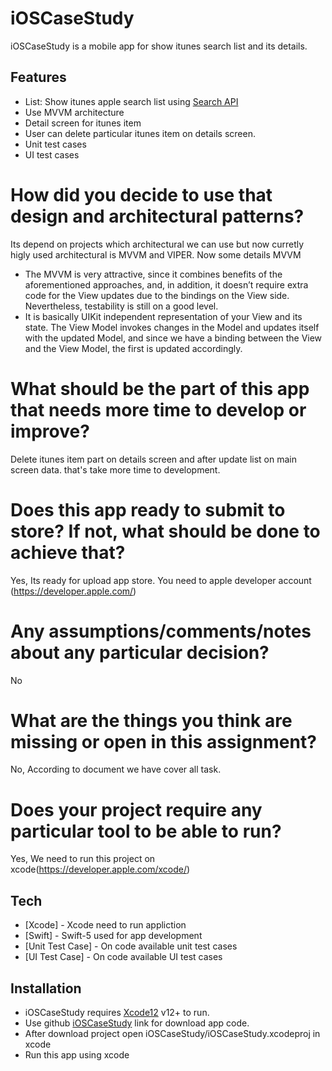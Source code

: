 # iOSCaseStudy

iOSCaseStudy is a mobile app for show itunes search list and its details.

## Features
- List: Show itunes apple search list using [Search API](https://itunes.apple.com/search?term=jack+johnson&imit=100")
- Use MVVM architecture
- Detail screen for itunes item
- User can delete particular itunes item on details screen.
- Unit test cases
- UI test cases

# How did you decide to use that design and architectural patterns?
Its depend on projects which architectural we can use but now curretly higly used architectural is MVVM and VIPER. Now some details MVVM 
- The MVVM is very attractive, since it combines benefits of the aforementioned approaches, and, in addition, it doesn’t require extra code for the View updates due to the bindings on the View side. Nevertheless, testability is still on a good level.
- It is basically UIKit independent representation of your View and its state. The View Model invokes changes in the Model and updates itself with the updated Model, and since we have a binding between the View and the View Model, the first is updated accordingly.

# What should be the part of this app that needs more time to develop or improve?
Delete itunes item part on details screen and after update list on main screen data. that's take more time to development.

# Does this app ready to submit to store? If not, what should be done to achieve that?
Yes, Its ready for upload app store. You need to apple developer account (https://developer.apple.com/)

# Any assumptions/comments/notes about any particular decision?
No

# What are the things you think are missing or open in this assignment?
No, According to document we have cover all task.

# Does your project require any particular tool to be able to run?
Yes, We need to run this project on xcode(https://developer.apple.com/xcode/)


## Tech
- [Xcode] - Xcode need to run appliction
- [Swift] - Swift-5 used for app development 
- [Unit Test Case] - On code available unit test cases
- [UI Test Case] - On code available UI test cases


## Installation
- iOSCaseStudy requires [Xcode12](https://developer.apple.com/xcode/) v12+ to run.
- Use github [iOSCaseStudy](https://github.com/yogtech25/yogtech25) link for download app code.
- After download project open iOSCaseStudy/iOSCaseStudy.xcodeproj in xcode
- Run this app using xcode

